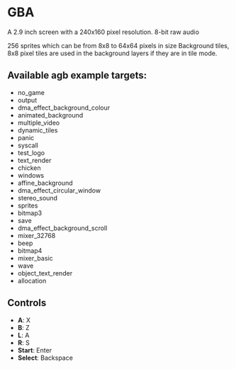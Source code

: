 # GBA

A 2.9 inch screen with a 240x160 pixel resolution.
8-bit raw audio

256 sprites which can be from 8x8 to 64x64 pixels in size
Background tiles, 8x8 pixel tiles are used in the background layers if they are in tile mode.

## Available agb example targets:

- no_game
- output
- dma_effect_background_colour
- animated_background
- multiple_video
- dynamic_tiles
- panic
- syscall
- test_logo
- text_render
- chicken
- windows
- affine_background
- dma_effect_circular_window
- stereo_sound
- sprites
- bitmap3
- save
- dma_effect_background_scroll
- mixer_32768
- beep
- bitmap4
- mixer_basic
- wave
- object_text_render
- allocation

## Controls

- **A**: X
- **B**: Z
- **L**: A
- **R**: S
- **Start**: Enter
- **Select**: Backspace